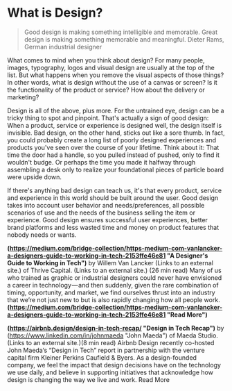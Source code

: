 # What is Design? #
> Good design is making something intelligible and memorable. Great design is making something memorable and meaningful.
 Dieter Rams, German industrial designer
 
What comes to mind when you think about design? For many people, images, typography, logos and visual design are usually at the top of the list. But what happens when you remove the visual aspects of those things? In other words, what is design without the use of a canvas or screen? Is it the functionality of the product or service? How about the delivery or marketing?

Design is all of the above, plus more. For the untrained eye, design can be a tricky thing to spot and pinpoint. That's actually a sign of good design: When a product, service or experience is designed well, the design itself is invisible. Bad design, on the other hand, sticks out like a sore thumb. In fact, you could probably create a long list of poorly designed experiences and products you've seen over the course of your lifetime. Think about it: That time the door had a handle, so you pulled instead of pushed, only to find it wouldn't budge. Or perhaps the time you made it halfway through assembling a desk only to realize your foundational pieces of particle board were upside down.

If there's anything bad design can teach us, it's that every product, service and experience in this world should be built around the user. Good design takes into account user behavior and needs/preferences, all possible scenarios of use and the needs of the business selling the item or experience. Good design ensures successful user experiences, better brand platforms and less wasted time and money on product features that nobody needs or wants.


**(https://medium.com/bridge-collection/https-medium-com-vanlancker-a-designers-guide-to-working-in-tech-2153ffe46e81 "A Designer's Guide to Working in Tech")**
by Willem Van Lancker (Links to an external site.) of Thrive Capital. (Links to an external site.) (26 min read)
Many of us who trained as graphic or industrial designers could never have envisioned a career in technology — and then suddenly, given the rare combination of timing, opportunity, and market, we find ourselves thrust into an industry that we’re not just new to but is also rapidly changing how all people work. **(https://medium.com/bridge-collection/https-medium-com-vanlancker-a-designers-guide-to-working-in-tech-2153ffe46e81 "Read More")**


**(https://airbnb.design/design-in-tech-recap/ "Design in Tech Recap")**
by (https://www.linkedin.com/in/johnmaeda "John Maeda") of Maeda Studio.  (Links to an external site.)(8 min read)
Airbnb Design recently co-hosted John Maeda‘s “Design in Tech” report in partnership with the venture capital firm Kleiner Perkins Caufield & Byers. As a design-founded company, we feel the impact that design decisions have on the technology we use daily, and believe in supporting initiatives that acknowledge how design is changing the way we live and work. Read More
